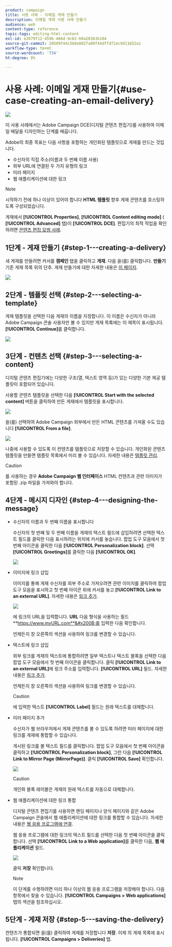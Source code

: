 ```yaml
---
product: campaign
title: 사용 사례 - 이메일 게재 만들기
description: 이메일 게재 사용 사례 만들기
audience: web
content-type: reference
topic-tags: editing-html-content
exl-id: e2679f12-459b-466d-9c82-60a28363b104
source-git-commit: 20509f44c5b8e0827a09f44dffdf2ec9d11652a1
workflow-type: tm+mt
source-wordcount: '734'
ht-degree: 0%

---
```


# 사용 사례: 이메일 게재 만들기{#use-case-creating-an-email-delivery}

![](../../assets/common.svg)

이 사용 사례에서는 Adobe Campaign DCE(디지털 콘텐츠 편집기)를 사용하여 이메일 배달을 디자인하는 단계를 배웁니다.

Adobe의 최종 목표는 다음 사항을 포함하는 개인화된 템플릿으로 게재를 만드는 것입니다.

* 수신자의 직접 주소(이름과 두 번째 이름 사용)
* 외부 URL에 연결된 두 가지 유형의 링크
* 미러 페이지
* 웹 애플리케이션에 대한 링크

>[!NOTE]
>
>시작하기 전에 하나 이상이 있어야 합니다 **HTML 템플릿** 향후 게재 콘텐츠를 호스팅하도록 구성되었습니다.
>
>게재에서 **[!UICONTROL Properties]**, **[!UICONTROL Content editing mode]** ( **[!UICONTROL Advanced]** 탭)이 **[!UICONTROL DCE]**. 편집기의 최적 작업을 확인하려면 [콘텐츠 편집 모범 사례](content-editing-best-practices.md).

## 1단계 - 게재 만들기 {#step-1---creating-a-delivery}

새 게재를 만들려면 커서를 **캠페인** 탭을 클릭하고 **게재**. 다음 을(를) 클릭합니다. **만들기** 기존 게재 목록 위의 단추. 게재 만들기에 대한 자세한 내용은 [이 페이지](../../delivery/using/about-email-channel.md).

![](assets/delivery_step_1.png)

## 2단계 - 템플릿 선택 {#step-2---selecting-a-template}

게재 템플릿을 선택한 다음 게재의 이름을 지정합니다. 이 이름은 수신자가 아니라 Adobe Campaign 콘솔 사용자만 볼 수 있지만 게재 목록에는 이 제목이 표시됩니다. **[!UICONTROL Continue]**&#x200B;를 클릭합니다.

![](assets/dce_delivery_model.png)

## 3단계 - 컨텐츠 선택 {#step-3---selecting-a-content}

디지털 콘텐츠 편집기에는 다양한 구조(열, 텍스트 영역 등)가 있는 다양한 기본 제공 템플릿이 포함되어 있습니다.

사용할 콘텐츠 템플릿을 선택한 다음 **[!UICONTROL Start with the selected content]** 버튼을 클릭하여 만든 게재에서 템플릿을 표시합니다.

![](assets/dce_select_model.png)

을(를) 선택하여 Adobe Campaign 외부에서 만든 HTML 콘텐츠를 가져올 수도 있습니다 **[!UICONTROL From a file]**.

![](assets/dce_select_from_file_template.png)

나중에 사용할 수 있도록 이 컨텐츠를 템플릿으로 저장할 수 있습니다. 개인화된 콘텐츠 템플릿을 만들면 템플릿 목록에서 미리 볼 수 있습니다. 자세한 내용은 [템플릿 관리](template-management.md).

>[!CAUTION]
>
>를 사용하는 경우 **Adobe Campaign 웹 인터페이스** HTML 컨텐츠과 관련 이미지가 포함된 .zip 파일을 가져와야 합니다.

## 4단계 - 메시지 디자인 {#step-4---designing-the-message}

* 수신자의 이름과 두 번째 이름을 표시합니다

   수신자의 첫 번째 및 두 번째 이름을 게재의 텍스트 필드에 삽입하려면 선택한 텍스트 필드를 클릭한 다음 표시하려는 위치에 커서를 놓습니다. 팝업 도구 모음에서 첫 번째 아이콘을 클릭한 다음 **[!UICONTROL Personalization block]**. 선택 **[!UICONTROL Greetings]**&#x200B;를 클릭한 다음 **[!UICONTROL OK]**.

   ![](assets/dce_personalizationblock_greetings.png)

* 이미지에 링크 삽입

   이미지를 통해 게재 수신자를 외부 주소로 가져오려면 관련 이미지를 클릭하여 팝업 도구 모음을 표시하고 첫 번째 아이콘 위에 커서를 놓고 **[!UICONTROL Link to an external URL]**. 자세한 내용은 [링크 추가](editing-content.md#adding-a-link).

   ![](assets/dce_externalpage.png)

   에 링크의 URL을 입력합니다. **URL** 다음 형식을 사용하는 필드 **https://www.myURL.com**&#x200B;를 입력한 다음 확인합니다.

   언제든지 창 오른쪽의 섹션을 사용하여 링크를 변경할 수 있습니다.

* 텍스트에 링크 삽입

   외부 링크를 게재의 텍스트에 통합하려면 일부 텍스트나 텍스트 블록을 선택한 다음 팝업 도구 모음에서 첫 번째 아이콘을 클릭합니다. 클릭 **[!UICONTROL Link to an external URL]**&#x200B;에 링크 주소를 입력합니다. **[!UICONTROL URL]** 필드. 자세한 내용은 [링크 추가](editing-content.md#adding-a-link).

   언제든지 창 오른쪽의 섹션을 사용하여 링크를 변경할 수 있습니다.

   >[!CAUTION]
   >
   >에 입력한 텍스트 **[!UICONTROL Label]** 필드는 원래 텍스트를 대체합니다.

* 미러 페이지 추가

   수신자가 웹 브라우저에서 게재 콘텐츠를 볼 수 있도록 하려면 미러 페이지에 대한 링크를 게재에 통합할 수 있습니다.

   게시된 링크를 볼 텍스트 필드를 클릭합니다. 팝업 도구 모음에서 첫 번째 아이콘을 클릭하고 **[!UICONTROL Personalization block]**, 그런 다음 **[!UICONTROL Link to Mirror Page (MirrorPage)]**. 클릭 **[!UICONTROL Save]** 확인합니다.

   ![](assets/dce_mirrorpage.png)

   >[!CAUTION]
   >
   >개인화 블록 레이블은 게재의 원래 텍스트를 자동으로 대체합니다.

* 웹 애플리케이션에 대한 링크 통합

   디지털 콘텐츠 편집기를 사용하면 랜딩 페이지나 양식 페이지와 같은 Adobe Campaign 콘솔에서 웹 애플리케이션에 대한 링크를 통합할 수 있습니다. 자세한 내용은 [웹 응용 프로그램에 연결](editing-content.md#link-to-a-web-application).

   웹 응용 프로그램에 대한 링크의 텍스트 필드를 선택한 다음 첫 번째 아이콘을 클릭합니다. 선택 **[!UICONTROL Link to a Web application]**&#x200B;를 클릭한 다음, **웹 애플리케이션** 필드.

   ![](assets/dce_webapp.png)

   클릭 **저장** 확인합니다.

   >[!NOTE]
   >
   >이 단계를 수행하려면 미리 하나 이상의 웹 응용 프로그램을 저장해야 합니다. 다음 항목에서 찾을 수 있습니다. **[!UICONTROL Campaigns > Web applications]** 탭의 섹션을 참조하십시오.

## 5단계 - 게재 저장 {#step-5---saving-the-delivery}

컨텐츠가 통합되면 을(를) 클릭하여 게재를 저장합니다 **저장**. 이제 의 게재 목록에 표시됩니다. **[!UICONTROL Campaigns > Deliveries]** 탭.
